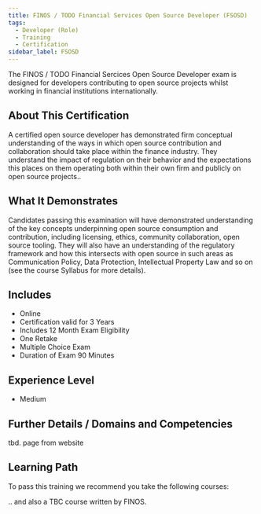 ```yaml
---
title: FINOS / TODO Financial Services Open Source Developer (FSOSD)
tags: 
  - Developer (Role)
  - Training
  - Certification
sidebar_label: FSOSD
---
```


The FINOS / TODO Financial Sercices Open Source Developer exam is designed for developers contributing to open source projects whilst  working in financial institutions internationally. 

## About This Certification

A certified open source developer has demonstrated firm conceptual understanding of the ways in which open source contribution and collaboration should take place within the  finance industry.  They understand the impact of regulation on their behavior and the expectations this places on them operating both within their own firm and publicly on open source projects..

## What It Demonstrates

Candidates passing this examination will have demonstrated understanding of the key concepts underpinning open source consumption and contribution, including licensing, ethics, community collaboration, open source tooling. They will also have an understanding of the regulatory framework and how this intersects with open source in such areas as Communication Policy, Data Protection, Intellectual Property Law and so on (see the course Syllabus for more details).

## Includes

- Online
- Certification valid for 3 Years
- Includes 12 Month Exam Eligibility
- One Retake
- Multiple Choice Exam
- Duration of Exam 90 Minutes

## Experience Level

- Medium

## Further Details / Domains and Competencies

tbd. page from website

## Learning Path

To pass this training we recommend you take the following courses:

<CourseList filter="Training" tag="FSOSD (Certification)" />

.. and also a TBC course written by FINOS.




